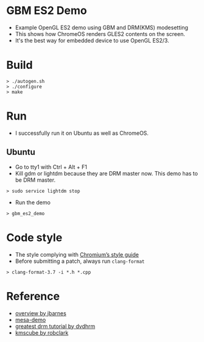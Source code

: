 # GBM ES2 Demo
* Example OpenGL ES2 demo using GBM and DRM(KMS) modesetting
* This shows how ChromeOS renders GLES2 contents on the screen.
* It's the best way for embedded device to use OpenGL ES2/3.

# Build
```
> ./autogen.sh
> ./configure
> make
```

# Run
* I successfully run it on Ubuntu as well as ChromeOS.

## Ubuntu
* Go to tty1 with Ctrl + Alt + F1
* Kill gdm or lightdm because they are DRM master now. This demo has to be DRM master.
```
> sudo service lightdm stop
```

* Run the demo
```
> gbm_es2_demo
```

# Code style
* The style complying with [Chromium’s style guide](http://www.chromium.org/developers/coding-style)
* Before submitting a patch, always run `clang-format`
```
> clang-format-3.7 -i *.h *.cpp
```

# Reference
* [overview by jbarnes](http://virtuousgeek.org/blog/index.php/jbarnes/2011/10/31/writing_stanalone_programs_with_egl_and_)
* [mesa-demo](https://cgit.freedesktop.org/mesa/demos/tree/src/egl/opengl/eglkms.c)
* [greatest drm tutorial by dvdhrm](https://github.com/dvdhrm/docs)
* [kmscube by robclark](https://github.com/robclark/kmscube)